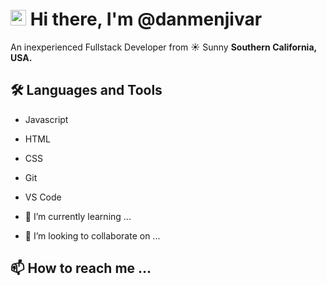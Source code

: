 #  <img src="https://media.giphy.com/media/hvRJCLFzcasrR4ia7z/giphy.gif" width="25px"> Hi there, I'm @danmenjivar

An inexperienced Fullstack Developer from ☀ Sunny __Southern California, USA.__

## 🛠 Languages and Tools
- Javascript
- HTML
- CSS
- Git
- VS Code



- 🌱 I’m currently learning ...
- 💞️ I’m looking to collaborate on ...
## 📫 How to reach me ...
